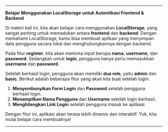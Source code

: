 
---


**Belajar Menggunakan LocalStorage untuk Autentikasi Frontend & Backend**

Di materi kali ini, kita akan belajar cara menggunakan **LocalStorage**, yang sangat penting untuk memadukan antara **frontend** dan **backend**. Dengan memahami LocalStorage, kamu bisa membuat aplikasi yang menyimpan data pengguna secara lokal dan menghubungkannya dengan backend.

Pada fitur **register**, kita akan meminta input berupa **nama**, **username**, dan **password**. Sedangkan untuk **login**, pengguna hanya perlu memasukkan **username** dan **password**.

Setelah berhasil login, pengguna akan memiliki **dua role**, yaitu **admin** dan **basic**. Berikut adalah beberapa fitur yang akan kita buat setelah login:

1. **Menyembunyikan Form Login** dan **Password** setelah pengguna berhasil login.
2. **Menampilkan Nama Pengguna** dan **Username** setelah login berhasil.
3. **Menghilangkan Link Login** setelah pengguna masuk ke aplikasi.

Dengan fitur ini, aplikasi akan terasa lebih dinamis dan interaktif. Yuk, kita mulai belajar cara membuatnya!

--- 